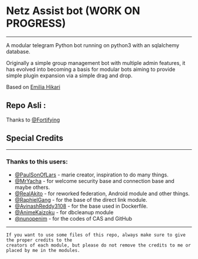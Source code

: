 # Netz Assist bot (WORK ON PROGRESS)
----------

A modular telegram Python bot running on python3 with an sqlalchemy database.

Originally a simple group management bot with multiple admin features, it has evolved into becoming 
a basis for modular bots aiming to provide simple plugin expansion via a simple drag and drop.

Based on [Emilia Hikari](https://github.com/AyraHikari/EmiliaHikari)

## Repo Asli :
Thanks to [@Fortifying](https://github.com/fortifying/fortizerswatcher)

## Special Credits
----------

### Thanks to this users:
* [@PaulSonOfLars](https://github.com/PaulSonOfLars) - marie creator, inspiration to do many things.
* [@MrYacha](https://github.com/MrYacha) - for welcome security base and connection base and maybe others.
* [@RealAkito](https://github.com/RealAkito) - for reworked federation, Android module and other things.
* [@RaphielGang](https://github.com/RaphielGang) - for the base of the direct link module.
* [@AvinashReddy3108](https://github.com/AvinashReddy3108) - for the base used in Dockerfile.
* [@AnimeKaizoku](https://github.com/AnimeKaizoku) - for dbcleanup module
* [@nunopenim](https://github.com/nunopenim) - for the codes of CAS and GitHub

----------
```
If you want to use some files of this repo, always make sure to give the proper credits to the 
creators of each module, but please do not remove the credits to me or placed by me in the modules.
```
